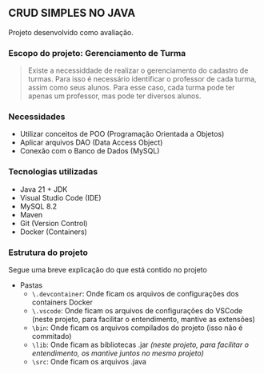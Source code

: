 ## CRUD SIMPLES NO JAVA 

Projeto desenvolvido como avaliação.

### Escopo do projeto: **Gerenciamento de Turma**
> Existe a necessiddade de realizar o gerenciamento do cadastro de turmas. Para isso é necessário identificar o professor de cada turma, assim como seus alunos. Para esse caso, cada turma pode ter apenas um professor, mas pode ter diversos alunos.

### Necessidades
* Utilizar conceitos de POO (Programação Orientada a Objetos)
* Aplicar arquivos DAO (Data Access Object)
* Conexão com o Banco de Dados (MySQL)

### Tecnologias utilizadas
 * Java 21 + JDK
 * Visual Studio Code (IDE)
 * MySQL 8.2
 * Maven
 * Git (Version Control)
 * Docker (Containers)

### Estrutura do projeto

Segue uma breve explicação do que está contido no projeto

* Pastas
    - `\.devcontainer`: Onde ficam os arquivos de configurações dos containers Docker
    - `\.vscode`: Onde ficam os arquivos de configurações do VSCode (neste projeto, para facilitar o entendimento, mantive as extensões)
    - `\bin`: Onde ficam os arquivos compilados do projeto (isso não é commitado)
    - `\lib`: Onde ficam as bibliotecas .jar *(neste projeto, para facilitar o entendimento, os mantive juntos no mesmo projeto)*
    - `\src`: Onde ficam os arquivos .java


